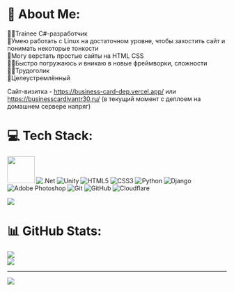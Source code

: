 # 💫 About Me:
👨‍💻Trainee C#-разработчик<br>🐧Умею работать с Linux на достаточном уровне, чтобы захостить сайт и понимать некоторые тонкости<br>📑Могу верстать простые сайты на HTML CSS<br>🕵️‍♂️Быстро погружаюсь и вникаю в новые фреймворки, сложности<br>👨‍🔧Трудоголик<br>🎯Целеустремлённый

Сайт-визитка - https://business-card-dep.vercel.app/ или https://businesscardivantr30.ru/ (в текущий момент с деплоем на домашнем сервере напряг)

# 💻 Tech Stack:
<img src="https://custom-icon-badges.demolab.com/badge/C%23-%23239120.svg?logo=cshrp&logoColor=white" width="62.5px"> ![.Net](https://img.shields.io/badge/.NET-5C2D91?style=for-the-badge&logo=.net&logoColor=white) ![Unity](https://img.shields.io/badge/unity-%23000000.svg?style=for-the-badge&logo=unity&logoColor=white) ![HTML5](https://img.shields.io/badge/html5-%23E34F26.svg?style=for-the-badge&logo=html5&logoColor=white) ![CSS3](https://img.shields.io/badge/css3-%231572B6.svg?style=for-the-badge&logo=css3&logoColor=white) ![Python](https://img.shields.io/badge/python-3670A0?style=for-the-badge&logo=python&logoColor=ffdd54) ![Django](https://img.shields.io/badge/django-%23092E20.svg?style=for-the-badge&logo=django&logoColor=white)![Adobe Photoshop](https://img.shields.io/badge/adobe%20photoshop-%2331A8FF.svg?style=for-the-badge&logo=adobe%20photoshop&logoColor=white) ![Git](https://img.shields.io/badge/git-%23F05033.svg?style=for-the-badge&logo=git&logoColor=white) ![GitHub](https://img.shields.io/badge/github-%23121011.svg?style=for-the-badge&logo=github&logoColor=white) ![Cloudflare](https://img.shields.io/badge/Cloudflare-F38020?style=for-the-badge&logo=Cloudflare&logoColor=white) 

![](https://github-readme-stats.vercel.app/api/top-langs/?username=ivantr30&theme=dark&hide_border=false&include_all_commits=false&count_private=false&layout=compact)
# 📊 GitHub Stats:
![](https://github-readme-stats.vercel.app/api?username=ivantr30&theme=dark&hide_border=false&include_all_commits=false&count_private=false)<br/>
![](https://nirzak-streak-stats.vercel.app/?user=ivantr30&theme=dark&hide_border=false)<br/>

---
[![](https://visitcount.itsvg.in/api?id=ivantr30&icon=0&color=0)](https://visitcount.itsvg.in)

<!-- Proudly created with GPRM ( https://gprm.itsvg.in ) -->
